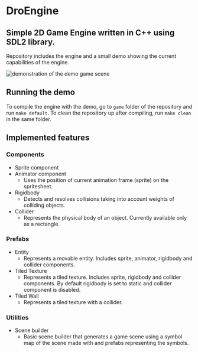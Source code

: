 # DroEngine

## Simple 2D Game Engine written in C++ using SDL2 library.

Repository includes the engine and a small demo showing the current capabilities of the engine.

![demonstration of the demo game scene](demo.gif)

## Running the demo
To compile the engine with the demo, go to `game` folder of the repository and run `make default`. To clean the repository up after compiling, run `make clean` in the same folder.

## Implemented features

### Components
- Sprite component
- Animator component
  - Uses the position of current animation frame (sprite) on the spritesheet.
- Rigidbody
  - Detects and resolves collisions taking into account weights of colliding objects.
- Collider
  - Represents the physical body of an object. Currently available only as a rectangle.

### Prefabs
- Entity
  - Represents a movable entity. Includes sprite, animator, rigidbody and collider components.
- Tiled Texture
  - Represents a tiled texture. Includes sprite, rigidbody and collider components. By default rigidbody is set to static and collider component is disabled.
- Tiled Wall
  - Represents a tiled texture with a collider.

### Utilities
- Scene builder
  - Basic scene builder that generates a game scene using a symbol map of the scene made with and prefabs representing the symbols.